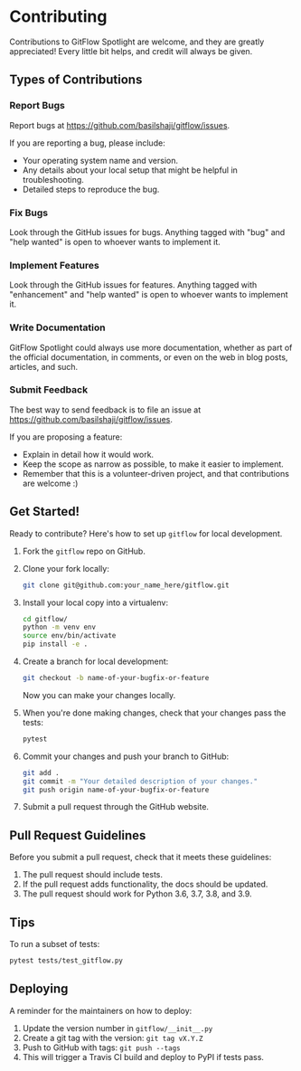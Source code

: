 # Contributing

Contributions to GitFlow Spotlight are welcome, and they are greatly appreciated! Every little bit helps, and credit will always be given.

## Types of Contributions

### Report Bugs

Report bugs at https://github.com/basilshaji/gitflow/issues.

If you are reporting a bug, please include:

* Your operating system name and version.
* Any details about your local setup that might be helpful in troubleshooting.
* Detailed steps to reproduce the bug.

### Fix Bugs

Look through the GitHub issues for bugs. Anything tagged with "bug" and "help
wanted" is open to whoever wants to implement it.

### Implement Features

Look through the GitHub issues for features. Anything tagged with "enhancement"
and "help wanted" is open to whoever wants to implement it.

### Write Documentation

GitFlow Spotlight could always use more documentation, whether as part of the
official documentation, in comments, or even on the web in blog posts,
articles, and such.

### Submit Feedback

The best way to send feedback is to file an issue at https://github.com/basilshaji/gitflow/issues.

If you are proposing a feature:

* Explain in detail how it would work.
* Keep the scope as narrow as possible, to make it easier to implement.
* Remember that this is a volunteer-driven project, and that contributions
  are welcome :)

## Get Started!

Ready to contribute? Here's how to set up `gitflow` for local development.

1. Fork the `gitflow` repo on GitHub.
2. Clone your fork locally:
    ```bash
    git clone git@github.com:your_name_here/gitflow.git
    ```

3. Install your local copy into a virtualenv:
    ```bash
    cd gitflow/
    python -m venv env
    source env/bin/activate
    pip install -e .
    ```

4. Create a branch for local development:
    ```bash
    git checkout -b name-of-your-bugfix-or-feature
    ```
   Now you can make your changes locally.

5. When you're done making changes, check that your changes pass the tests:
    ```bash
    pytest
    ```

6. Commit your changes and push your branch to GitHub:
    ```bash
    git add .
    git commit -m "Your detailed description of your changes."
    git push origin name-of-your-bugfix-or-feature
    ```

7. Submit a pull request through the GitHub website.

## Pull Request Guidelines

Before you submit a pull request, check that it meets these guidelines:

1. The pull request should include tests.
2. If the pull request adds functionality, the docs should be updated.
3. The pull request should work for Python 3.6, 3.7, 3.8, and 3.9.

## Tips

To run a subset of tests:
```bash
pytest tests/test_gitflow.py
```

## Deploying

A reminder for the maintainers on how to deploy:

1. Update the version number in `gitflow/__init__.py`
2. Create a git tag with the version: `git tag vX.Y.Z`
3. Push to GitHub with tags: `git push --tags`
4. This will trigger a Travis CI build and deploy to PyPI if tests pass.
